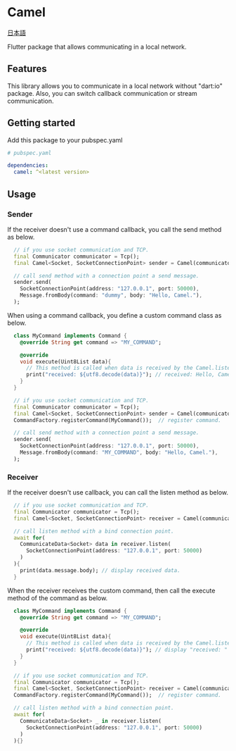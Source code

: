 # Camel
[日本語](doc/README.jp.md)<br/>

Flutter package that allows communicating in a local network.

## Features
This library allows you to communicate in a local network without "dart:io" package.
Also, you can switch callback communication or stream communication.

## Getting started
Add this package to your pubspec.yaml
```yaml
# pubspec.yaml

dependencies:
  camel: ^<latest version>
```

## Usage

### Sender
If the receiver doesn't use a command callback, you call the send method as below.
```dart
  // if you use socket communication and TCP.
  final Communicator communicator = Tcp();
  final Camel<Socket, SocketConnectionPoint> sender = Camel(communicator);

  // call send method with a connection point a send message.
  sender.send(
    SocketConnectionPoint(address: "127.0.0.1", port: 50000),
    Message.fromBody(command: "dummy", body: "Hello, Camel."),
  );
```

When using a command callback, you define a custom command class as below.
```dart
  class MyCommand implements Command {
    @override String get command => "MY_COMMAND";

    @override
    void execute(Uint8List data){
      // This method is called when data is received by the Camel.listen method.
      print("received: ${utf8.decode(data)}"); // received: Hello, Camel.
    }
  }

  // if you use socket communication and TCP.
  final Communicator communicator = Tcp();
  final Camel<Socket, SocketConnectionPoint> sender = Camel(communicator);
  CommandFactory.registerCommand(MyCommand());  // register command.

  // call send method with a connection point a send message.
  sender.send(
    SocketConnectionPoint(address: "127.0.0.1", port: 50000),
    Message.fromBody(command: "MY_COMMAND", body: "Hello, Camel."),
  );
```

### Receiver
If the receiver doesn't use callback, you can call the listen method as below.
```dart
  // if you use socket communication and TCP.
  final Communicator communicator = Tcp();
  final Camel<Socket, SocketConnectionPoint> receiver = Camel(communicator);

  // call listen method with a bind connection point.
  await for(
    CommunicateData<Socket> data in receiver.listen(
      SocketConnectionPoint(address: "127.0.0.1", port: 50000)
    )
  ){
    print(data.message.body); // display received data.
  }
```

When the receiver receives the custom command, then call the execute method of the command as below.
```dart
  class MyCommand implements Command {
    @override String get command => "MY_COMMAND";

    @override
    void execute(Uint8List data){
      // This method is called when data is received by the Camel.listen method.
      print("received: ${utf8.decode(data)}"); // display "received: " + received data
    }
  }

  // if you use socket communication and TCP.
  final Communicator communicator = Tcp();
  final Camel<Socket, SocketConnectionPoint> receiver = Camel(communicator);
  CommandFactory.registerCommand(MyCommand());  // register command.

  // call listen method with a bind connection point.
  await for(
    CommunicateData<Socket> _ in receiver.listen(
      SocketConnectionPoint(address: "127.0.0.1", port: 50000)
    )
  ){}
```

